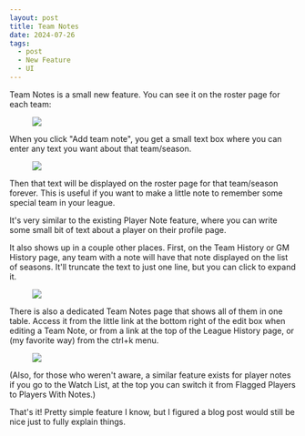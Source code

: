 ```yaml
---
layout: post
title: Team Notes
date: 2024-07-26
tags:
  - post
  - New Feature
  - UI
---
```


Team Notes is a small new feature. You can see it on the roster page for each team:

<figure><img src="/files/team-notes-1.png" class="img-fluid"></figure>

When you click "Add team note", you get a small text box where you can enter any text you want about that team/season.

<!--more-->

<figure class="overflow-auto"><img src="/files/team-notes-2.png"></figure>

Then that text will be displayed on the roster page for that team/season forever. This is useful if you want to make a little note to remember some special team in your league.

It's very similar to the existing Player Note feature, where you can write some small bit of text about a player on their profile page.

It also shows up in a couple other places. First, on the Team History or GM History page, any team with a note will have that note displayed on the list of seasons. It'll truncate the text to just one line, but you can click to expand it.

<figure><img src="/files/team-notes-3.png" class="img-fluid"></figure>

There is also a dedicated Team Notes page that shows all of them in one table. Access it from the little link at the bottom right of the edit box when editing a Team Note, or from a link at the top of the League History page, or (my favorite way) from the ctrl+k menu.

<figure class="overflow-auto"><img src="/files/team-notes-4.png"></figure>

(Also, for those who weren't aware, a similar feature exists for player notes if you go to the Watch List, at the top you can switch it from Flagged Players to Players With Notes.)

That's it! Pretty simple feature I know, but I figured a blog post would still be nice just to fully explain things.
